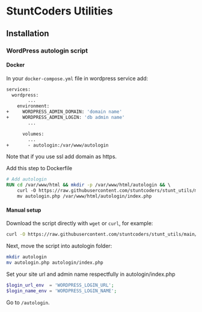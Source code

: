 # StuntCoders Utilities

## Installation

### WordPress autologin script

#### Docker
In your ``docker-compose.yml`` file in wordpress service add:

```Dockerfile
services:
  wordpress:
        ...
    environment:
+     WORDPRESS_ADMIN_DOMAIN: 'domain name'
+     WORDPRESS_ADMIN_LOGIN: 'db admin name'
        ...

      volumes:
        ... 
+       - autologin:/var/www/autologin
```

Note that if you use ssl add domain as https.

Add this step to Dockerfile

```Dockerfile
# Add autologin
RUN cd /var/www/html && mkdir -p /var/www/html/autologin && \ 
    curl -O https://raw.githubusercontent.com/stuntcoders/stunt_utils/main/stunt_wp_autologin/autologin.php && \
    mv autologin.php /var/www/html/autologin/index.php
```

#### Manual setup

Download the script directly with ``wget`` or ``curl``, for example:

```bash
curl -O https://raw.githubusercontent.com/stuntcoders/stunt_utils/main/stunt_wp_autologin/autologin.php
```

Next, move the script into autologin folder:

```bash
mkdir autologin
mv autologin.php autologin/index.php
```

Set your site url and admin name respectfully in autologin/index.php

```php
$login_url_env  = 'WORDPRESS_LOGIN_URL';
$login_name_env = 'WORDPRESS_LOGIN_NAME';
```

Go to ``/autologin``.

